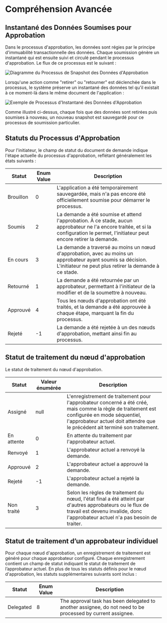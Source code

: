 # Compréhension Avancée

## Instantané des Données Soumises pour Approbation

Dans le processus d'approbation, les données sont régies par le principe d'immuabilité transactionnelle des données. Chaque soumission génère un instantané qui est ensuite suivi et circulé pendant le processus d'approbation. Le flux de ce processus est le suivant :

![Diagramme du Processus de Snapshot des Données d'Approbation](https://static-docs.nocobase.com/62a545a85d9e72c6b47e4b52707c4380.png)

Lorsqu'une action comme "retirer" ou "retourner" est déclenchée dans le processus, le système préserve un instantané des données tel qu'il existait à ce moment-là dans le même document de l'application :

![Exemple de Processus d'Instantané des Données d'Approbation](https://static-docs.nocobase.com/62800d88772c88f1eaa11f6f493aea55.png)

Comme illustré ci-dessus, chaque fois que des données sont retirées puis soumises à nouveau, un nouveau snapshot est sauvegardé pour ce processus de soumission particulier.

## Statuts du Processus d'Approbation

Pour l'initiateur, le champ de statut du document de demande indique l'étape actuelle du processus d'approbation, reflétant généralement les états suivants :

| Statut       | Enum Value | Description |
|--------------| ---------- | ----------- |
| Brouillon   | 0 | L'application a été temporairement sauvegardée, mais n'a pas encore été officiellement soumise pour démarrer le processus. |
| Soumis      | 2 | La demande a été soumise et attend l'approbation. À ce stade, aucun approbateur ne l'a encore traitée, et si la configuration le permet, l'initiateur peut encore retirer la demande. |
| En cours    | 3 | La demande a traversé au moins un nœud d'approbation, avec au moins un approbateur ayant soumis sa décision. L'initiateur ne peut plus retirer la demande à ce stade. |
| Retourné    | 1 | La demande a été retournée par un approbateur, permettant à l'initiateur de la modifier et de la soumettre à nouveau. |
| Approuvé    | 4 | Tous les nœuds d'approbation ont été traités, et la demande a été approuvée à chaque étape, marquant la fin du processus. |
| Rejeté      | -1 | La demande a été rejetée à un des nœuds d'approbation, mettant ainsi fin au processus. |

## Statut de traitement du nœud d'approbation

Le statut de traitement du nœud d'approbation.

| Statut | Valeur énumérée | Description |
| --- | --- | --- |
| Assigné | null | L'enregistrement de traitement pour l'approbateur concerné a été créé, mais comme la règle de traitement est configurée en mode séquentiel, l'approbateur actuel doit attendre que le précédent ait terminé son traitement. |
| En attente | 0 | En attente du traitement par l'approbateur actuel. |
| Renvoyé | 1 | L'approbateur actuel a renvoyé la demande. |
| Approuvé | 2 | L'approbateur actuel a approuvé la demande. |
| Rejeté | -1 | L'approbateur actuel a rejeté la demande. |
| Non traité | 3 | Selon les règles de traitement du nœud, l'état final a été atteint par d'autres approbateurs ou le flux de travail est devenu invalide, donc l'approbateur actuel n'a pas besoin de traiter. |

## Statut de traitement d’un approbateur individuel

Pour chaque nœud d'approbation, un enregistrement de traitement est généré pour chaque approbateur configuré. Chaque enregistrement contient un champ de statut indiquant le statut de traitement de l’approbateur actuel. En plus de tous les statuts définis pour le nœud d'approbation, les statuts supplémentaires suivants sont inclus :

| Statut     | Enum Value | Description |
|------------| ---------- | ----------- |
| Delegated | 8 | The approval task has been delegated to another assignee, do not need to be processed by current assignee. |
